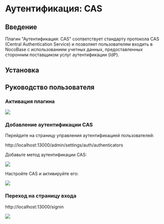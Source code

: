 # Аутентификация: CAS

## Введение

Плагин "Аутентификация: CAS" соответствует стандарту протокола CAS (Central Authentication Service) и позволяет пользователям входить в NocoBase с использованием учетных данных, предоставленных сторонним поставщиком услуг аутентификации (IdP).

## Установка

## Руководство пользователя

### Активация плагина

![](https://static-docs.nocobase.com/469c48d9f2e8d41a088092c34ddb41f5.png)

### Добавление аутентификации CAS

Перейдите на страницу управления аутентификацией пользователей:

http://localhost:13000/admin/settings/auth/authenticators

Добавьте метод аутентификации CAS:

![](https://static-docs.nocobase.com/a268500c5008d3b90e57ff1e2ea41aca.png)

Настройте CAS и активируйте его:

![](https://static-docs.nocobase.com/2518b3fcc80d8a41391f3b629a510a02.png)

### Переход на страницу входа

http://localhost:13000/signin

![](https://static-docs.nocobase.com/49116aafbb2ed7218306f929ac8af967.png)